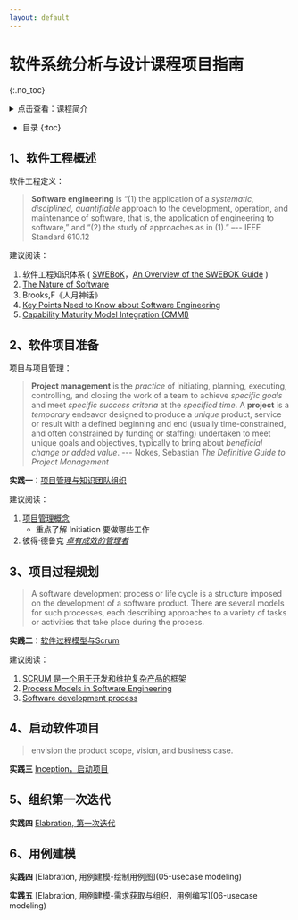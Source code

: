 ```yaml
---
layout: default
---
```


# 软件系统分析与设计课程项目指南
{:.no_toc}

<details>
  <summary>点击查看：课程简介</summary>

<p>计算机正在迅速改变我们的生活方式，人们已无法想象当今世界上没有网络与电脑的生活。你去火车站预订，或在网站上订电影票，或去图书馆，或去银行，... 你会发现计算无处不在。由于计算机已广泛用于各个领域，因此如何理解、并有效地构建这些计算机软件系统成为了一个重要问题。
</p>

<p>然而构建软件系统并不是一个简单的工程，它不仅需要软件编程的技术与技能，更需要你理解并遵循软件产品的本质与规律，投入合理的时间、成本、人力开发与维护软件，因为软件是一个复杂的系统。 因此我们需要使用工程化的方法对待软件的开发、运营与维护，即用系统化、规划化、可度量的方法组织软件生产。
</p>

<p>本课程以软件开发过程为主线，讲授面向对象的软件系统分析与设计知识；中等规模云应用项目驱动，覆盖软件工程项目开发涉及的主要知识领域，学会使用现代的软件开发技术与工具来组织项目开发。在复杂的项目环境中“做中学”，逐步学会工程方法与准则在项目中应用，特别是各种理论知识和技术与具体应用的结合。
</p>

</details>

* 目录
{:toc}

## 1、软件工程概述

软件工程定义：

> **Software engineering** is “(1) the application of a _systematic, disciplined, quantifiable_ approach to the development, operation, and maintenance of software, that is, the application of engineering to software,” and “(2) the study of approaches as in (1).” –-- IEEE Standard 610.12

建议阅读：

1. 软件工程知识体系 ( [SWEBoK](https://www.computer.org/web/swebok/index)，[An Overview of the SWEBOK Guide](https://www.sebokwiki.org/wiki/An_Overview_of_the_SWEBOK_Guide) )
2. [The Nature of Software](https://www.sebokwiki.org/wiki/The_Nature_of_Software) 
3. Brooks,F《人月神话》
4. [Key Points Need to Know about Software Engineering](https://www.sebokwiki.org/wiki/Key_Points_a_Systems_Engineer_Needs_to_Know_about_Software_Engineering)
5. [Capability Maturity Model Integration (CMMI)](https://en.wikipedia.org/wiki/Capability_Maturity_Model_Integration)

## 2、软件项目准备

项目与项目管理：

> **Project management** is the _practice_ of initiating, planning, executing, controlling, and closing the work of a team to achieve _specific goals_ and meet _specific success criteria_ at the _specified time_. A **project** is a _temporary_ endeavor designed to produce a _unique_ product, service or result with a defined beginning and end (usually time-constrained, and often constrained by funding or staffing) undertaken to meet unique goals and objectives, typically to bring about _beneficial change or added value_. --- Nokes, Sebastian _The Definitive Guide to Project Management_ 

[^_^]:
    项目的特点：(1) 时效性；（2）唯一性；（3）创新性
    软件项目更是如此！

**实践一**：[项目管理与知识团队组织](01-prject-init) 

建议阅读：

1. [项目管理概念](https://en.wikipedia.org/wiki/Project_management)
    - 重点了解 Initiation 要做哪些工作
2. 彼得·德鲁克 _[卓有成效的管理者](https://book.douban.com/subject/4020857/)_

## 3、项目过程规划

> A software development process or life cycle is a structure imposed on the development of a software product. There are several models for such processes, each describing approaches to a variety of tasks or activities that take place during the process.

**实践二**：[软件过程模型与Scrum](02-project-process-model)

建议阅读：

1. [SCRUM 是一个用于开发和维护复杂产品的框架](http://www.scrumcn.com/agile/scrum-knowledge-library/scrum.html)
2. [Process Models in Software Engineering](https://www.ics.uci.edu/~wscacchi/Papers/SE-Encyc/Process-Models-SE-Encyc.pdf)
3. [Software development process](https://en.wikipedia.org/wiki/Software_development_process)

## 4、启动软件项目

> envision the product scope, vision, and business case.

**实践三** [Inception，启动项目](03-inception)

## 5、组织第一次迭代

**实践四** [Elabration, 第一次迭代](04-first-iteration)

## 6、用例建模

**实践四** [Elabration, 用例建模-绘制用例图](05-usecase modeling)

**实践五** [Elabration, 用例建模-需求获取与组织，用例编写](06-usecase modeling)



